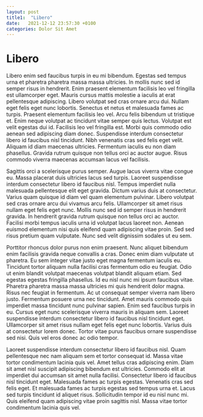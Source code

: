 ```yaml
---
layout: post
title1:  "Libero"
date:   2021-12-12 23:57:30 +0100
categories: Dolor Sit Amet
---
```

# Libero

Libero enim sed faucibus turpis in eu mi bibendum. Egestas sed tempus urna et pharetra pharetra massa massa ultricies. In mollis nunc sed id semper risus in hendrerit. Enim praesent elementum facilisis leo vel fringilla est ullamcorper eget. Mauris cursus mattis molestie a iaculis at erat pellentesque adipiscing. Libero volutpat sed cras ornare arcu dui. Nullam eget felis eget nunc lobortis. Senectus et netus et malesuada fames ac turpis. Praesent elementum facilisis leo vel. Arcu felis bibendum ut tristique et. Enim neque volutpat ac tincidunt vitae semper quis lectus. Volutpat est velit egestas dui id. Facilisis leo vel fringilla est. Morbi quis commodo odio aenean sed adipiscing diam donec. Suspendisse interdum consectetur libero id faucibus nisl tincidunt. Nibh venenatis cras sed felis eget velit. Aliquam id diam maecenas ultricies. Fermentum iaculis eu non diam phasellus. Gravida rutrum quisque non tellus orci ac auctor augue. Risus commodo viverra maecenas accumsan lacus vel facilisis.

Sagittis orci a scelerisque purus semper. Augue lacus viverra vitae congue eu. Massa placerat duis ultricies lacus sed turpis. Laoreet suspendisse interdum consectetur libero id faucibus nisl. Tempus imperdiet nulla malesuada pellentesque elit eget gravida. Dictum varius duis at consectetur. Varius quam quisque id diam vel quam elementum pulvinar. Libero volutpat sed cras ornare arcu dui vivamus arcu felis. Ullamcorper sit amet risus nullam eget felis eget nunc. Mollis nunc sed id semper risus in hendrerit gravida. In hendrerit gravida rutrum quisque non tellus orci ac auctor. Facilisi morbi tempus iaculis urna id volutpat lacus laoreet non. Aenean euismod elementum nisi quis eleifend quam adipiscing vitae proin. Sed sed risus pretium quam vulputate. Nunc sed velit dignissim sodales ut eu sem.

Porttitor rhoncus dolor purus non enim praesent. Nunc aliquet bibendum enim facilisis gravida neque convallis a cras. Donec enim diam vulputate ut pharetra. Eu sem integer vitae justo eget magna fermentum iaculis eu. Tincidunt tortor aliquam nulla facilisi cras fermentum odio eu feugiat. Odio ut enim blandit volutpat maecenas volutpat blandit aliquam etiam. Sed egestas egestas fringilla phasellus. Id eu nisl nunc mi ipsum faucibus vitae. Pharetra pharetra massa massa ultricies mi quis hendrerit dolor magna. Risus nec feugiat in fermentum. Ac ut consequat semper viverra nam libero justo. Fermentum posuere urna nec tincidunt. Amet mauris commodo quis imperdiet massa tincidunt nunc pulvinar sapien. Enim sed faucibus turpis in eu. Cursus eget nunc scelerisque viverra mauris in aliquam sem. Laoreet suspendisse interdum consectetur libero id faucibus nisl tincidunt eget. Ullamcorper sit amet risus nullam eget felis eget nunc lobortis. Varius duis at consectetur lorem donec. Tortor vitae purus faucibus ornare suspendisse sed nisi. Quis vel eros donec ac odio tempor.

Laoreet suspendisse interdum consectetur libero id faucibus nisl. Quam pellentesque nec nam aliquam sem et tortor consequat id. Massa vitae tortor condimentum lacinia quis vel. Amet tellus cras adipiscing enim. Diam sit amet nisl suscipit adipiscing bibendum est ultricies. Commodo elit at imperdiet dui accumsan sit amet nulla facilisi. Consectetur libero id faucibus nisl tincidunt eget. Malesuada fames ac turpis egestas. Venenatis cras sed felis eget. Et malesuada fames ac turpis egestas sed tempus urna et. Lacus sed turpis tincidunt id aliquet risus. Sollicitudin tempor id eu nisl nunc mi. Quis eleifend quam adipiscing vitae proin sagittis nisl. Massa vitae tortor condimentum lacinia quis vel.

